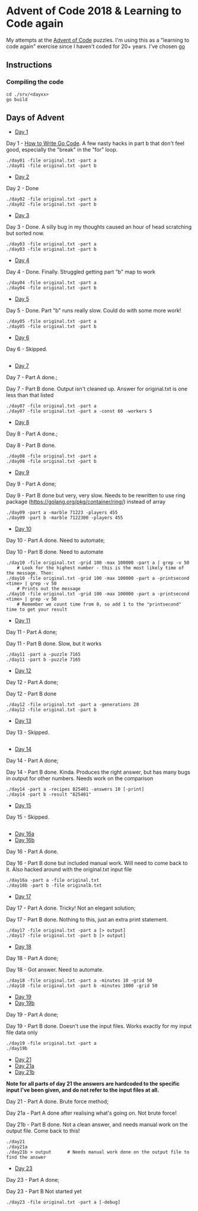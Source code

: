 # Advent of Code 2018 & Learning to Code again

My attempts at the [Advent of Code](https://adventofcode.com/2018) puzzles.
I'm using this as a "learning to code again" exercise since I haven't coded for 20+ years.
I've chosen [go](https://golang.org)

## Instructions

### Compiling the code

```
cd ./srv/<dayxx>
go build
```

###

## Days of Advent

+ [Day 1](src/day01/day01.go)

Day 1 - [How to Write Go Code](https://golang.org/doc/code.html). A few nasty hacks in part b that don't feel good, especially the "break" in the "for" loop.
```
./day01 -file original.txt -part a
./day01 -file original.txt -part b
```

+ [Day 2](src/day02/day02.go)

Day 2 - Done
```
./day02 -file original.txt -part a
./day02 -file original.txt -part b
```

+ [Day 3](src/day03/day03.go)

Day 3 - Done. A silly bug in my thoughts caused an hour of head scratching but sorted now.
```
./day03 -file original.txt -part a
./day03 -file original.txt -part b
```

+ [Day 4](src/day04/day04.go)

Day 4 - Done. Finally. Struggled getting part "b" map to work
```
./day04 -file original.txt -part a
./day04 -file original.txt -part b
```

+ [Day 5](src/day05/day05.go)

Day 5 - Done. Part "b" runs really slow. Could do with some more work!
```
./day05 -file original.txt -part a
./day05 -file original.txt -part b
```

+ [Day 6](src/day06)

Day 6 - Skipped.
```
```

+ [Day 7](src/day07/day07.go)

Day 7 - Part A done.; 

Day 7 - Part B done. Output isn't cleaned up. Answer for original.txt is one less than that listed
```
./day07 -file original.txt -part a
./day07 -file original.txt -part a -const 60 -workers 5
```

+ [Day 8](src/day08/day08.go)

Day 8 - Part A done.; 

Day 8 - Part B done.
```
./day08 -file original.txt -part a
./day08 -file original.txt -part b
```

+ [Day 9](src/day09/day09.go)

Day 9 - Part A done;

Day 9 - Part B done but very, very slow. Needs to be rewritten to use ring package (https://golang.org/pkg/container/ring/) instead of array
```
./day09 -part a -marble 71223 -players 455
./day09 -part b -marble 7122300 -players 455
```

+ [Day 10](src/day10/day10.go)

Day 10 - Part A done. Need to automate; 

Day 10 - Part B done. Need to automate
```
./day10 -file original.txt -grid 100 -max 100000 -part a | grep -v 50
    # Look for the highest number - this is the most likely time of the message. Then:
./day10 -file original.txt -grid 100 -max 100000 -part a -printsecond <time> | grep -v 50
    # Prints out the message
./day10 -file original.txt -grid 100 -max 100000 -part a -printsecond <time> | grep -v 50
    # Remember we count time from 0, so add 1 to the "printsecond" time to get your result
```

+ [Day 11](src/day11/day11.go)

Day 11 - Part A done; 

Day 11 - Part B done. Slow, but it works
```
./day11 -part a -puzzle 7165
./day11 -part b -puzzle 7165
```

+ [Day 12](src/day12/day12.go)

Day 12 - Part A done; 

Day 12 - Part B done
```
./day12 -file original.txt -part a -generations 20
./day12 -file original.txt -part b
```

+ [Day 13](src/day13)

Day 13 - Skipped.
```
```

+ [Day 14](src/day14/day14.go)

Day 14 - Part A done; 

Day 14 - Part B done. Kinda. Produces the right answer, but has many bugs in output for other numbers. Needs work on the comparison
```
./day14 -part a -recipes 825401 -answers 10 [-print]
./day14 -part b -result "825401"
```

+ [Day 15](src/day15)

Day 15 - Skipped.
```
```

+ [Day 16a](src/day16a)
+ [Day 16b](src/day16b)

Day 16 - Part A done.

Day 16 - Part B done but included manual work. Will need to come back to it. Also hacked around with the original.txt input file
```
./day16a -part a -file original.txt
./day16b -part b -file originalb.txt
```

+ [Day 17](src/day17/day17.go)

Day 17 - Part A done. Tricky! Not an elegant solution; 

Day 17 - Part B done. Nothing to this, just an extra print statement.
```
./day17 -file original.txt -part a [> output]
./day17 -file original.txt -part b [> output]
```

+ [Day 18](src/day18/day18.go)

Day 18 - Part A done; 

Day 18 - Got answer. Need to automate.
```
./day18 -file original.txt -part a -minutes 10 -grid 50
./day18 -file original.txt -part b -minutes 1000 -grid 50
```

+ [Day 19](src/day19/day19.go)
+ [Day 19b](src/day19/day19b.go)

Day 19 - Part A done; 

Day 19 - Part B done. Doesn't use the input files. Works exactly for my input file data only
```
./day19 -file original.txt -part a
./day19b
```

+ [Day 21](src/day21/day21.go)
+ [Day 21a](src/day21a/day21a.go)
+ [Day 21b](src/day21b/day21b.go)

**Note for all parts of day 21 the answers are hardcoded to the specific input I've been given, and do not refer to the input files at all.**

Day 21 - Part A done. Brute force method;

Day 21a - Part A done after realising what's going on. Not brute force! 

Day 21b - Part B done. Not a clean answer, and needs manual work on the output file. Come back to this!
```
./day21
./day21a
./day21b > output      # Needs manual work done on the output file to find the answer
```

+ [Day 23](src/day23/day23.go)

Day 23 - Part A done; 

Day 23 - Part B Not started yet
```
./day23 -file original.txt -part a [-debug]
```
